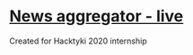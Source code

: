 # [News aggregator - live](https://prod.d1q1t5ye3pfvcc.amplifyapp.com/)
Created for Hacktyki 2020 internship
